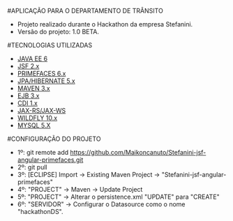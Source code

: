 #APLICAÇÃO PARA O DEPARTAMENTO DE TRÂNSITO
- Projeto realizado durante o Hackathon da empresa Stefanini.
- Versão do projeto: 1.0 BETA.

#TECNOLOGIAS UTILIZADAS
- [JAVA EE 6](http://www.oracle.com/technetwork/java/javaee/overview/index.html)
- [JSF 2.x](https://javaserverfaces.java.net/download/)
- [PRIMEFACES 6.x](http://www.primefaces.org)
- [JPA/HIBERNATE 5.x](http://hibernate.org)
- [MAVEN 3.x](https://maven.apache.org)
- [EJB 3.x](https://mvnrepository.com/artifact/javax.ejb)
- [CDI 1.x](http://weld.cdi-spec.org/download/)
- [JAX-RS/JAX-WS](https://jax-rs-spec.java.net)
- [WILDFLY 10.x](http://wildfly.org) 
- [MYSQL 5.X](https://www.mysql.com)

#CONFIGURAÇÃO DO PROJETO
- 1º: git remote add https://github.com/Maikoncanuto/Stefanini-jsf-angular-primefaces.git
- 2º: git pull
- 3º: [ECLIPSE] Import -> Existing Maven Project -> "Stefanini-jsf-angular-primefaces"
- 4º: "PROJECT" -> Maven -> Update Project
- 5º: "PROJECT" -> Alterar o persistence.xml "UPDATE" para "CREATE"
- 6º: "SERVIDOR" -> Configurar o Datasource como o nome "hackathonDS". 
